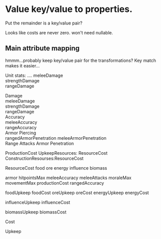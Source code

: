 # Value key/value to properties.

Put the remainder is a key/value pair?


Looks like costs are never zero.  won't need nullable.


## Main attribute mapping

hmmm...probably keep key/value pair for the transformations?  Key match makes it easier...


Unit stats: 
    ....
	meleeDamage  
	strengthDamage   
	rangeDamage  


Damage  
	meleeDamage  
	strengthDamage  
	rangeDamage  
Accuracy  
    meleeAccuracy  
    rangeAccuracy  
Armor Piercing    
    rangedArmorPenetration
    meleeArmorPenetration    
Range
Attacks
Armor Penetration

ProductionCost 
UpkeepResources: ResourceCost
ConstructionResourses:ResourceCost

ResourceCost
	food
	ore
	energy
	influence
	biomass



armor
hitpointsMax
meleeAccuracy 
meleeAttacks
moraleMax
movementMax
productionCost
rangedAccuracy

foodUpkeep
foodCost
oreUpkeep
oreCost
energyUpkeep
energyCost

influenceUpkeep
influenceCost

biomassUpkeep
biomassCost


Cost
    
Upkeep

